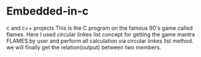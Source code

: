 # Embedded-in-c
c and c++ projects
This is the C program on the famous 90's game called flames. Here I used circular linkes list concept for getting the game mantra FLAMES by user and perform all calculation via circular linkes list method. we will finally get the relation(output) between two members.
